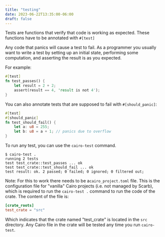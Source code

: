 ```yaml
---
title: "testing"
date: 2023-06-22T13:35:00-06:00
draft: false
---
```


Tests are functions that verify that code is working as expected. These functions have to be annotated with `#[test]`

Any code that panics will cause a test to fail. As a programmer you usually want to write a test by setting up an initial state, performing some computation, and asserting the result is as you expected.

For example:

```rust {.codebox}
#[test]
fn test_passes() {
    let result = 2 + 2;
    assert(result == 4, 'result is not 4'); 
}
```

You can also annotate tests that are supposed to fail with `#[should_panic]`:

```rust {.codebox}
#[test]
#[should_panic]
fn test_should_fail() {
    let a: u8 = 255;
    let b: u8 = a + 1; // panics due to overflow
}
```

To run any test, you can use the `cairo-test` command.

```console
$ cairo-test .
running 2 tests
test test_crate::test_passes ... ok
test test_crate::test_should_fail ... ok
test result: ok. 2 passed; 0 failed; 0 ignored; 0 filtered out;
```

Note: For this to work there needs to be a`cairo_project.toml` file. This is the configuration file for "vanilla" Cairo projects (i.e. not managed by Scarb), which is required to run the `cairo-test .` command to run the code of the crate. The content of the file is:

```toml
[crate_roots]
test_crate = "src"
```

Which indicates that the crate named "test_crate" is located in the `src` directory. Any Cairo file in the crate will be tested any time you run `cairo-test`.
